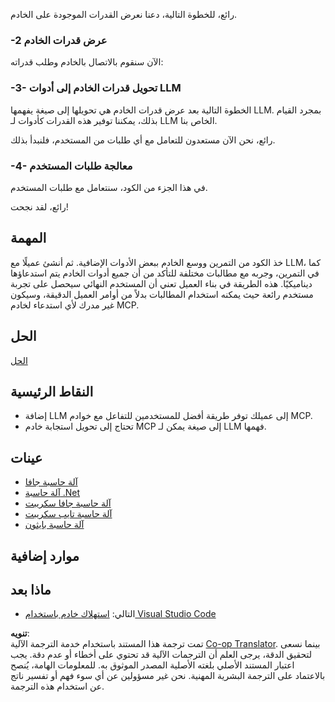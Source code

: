 <!--
CO_OP_TRANSLATOR_METADATA:
{
  "original_hash": "904b689eda5a68cbafe656d53f9787c7",
  "translation_date": "2025-06-17T18:44:43+00:00",
  "source_file": "03-GettingStarted/03-llm-client/README.md",
  "language_code": "ar"
}
-->
رائع، للخطوة التالية، دعنا نعرض القدرات الموجودة على الخادم.

### -2 عرض قدرات الخادم

الآن سنقوم بالاتصال بالخادم وطلب قدراته:

### -3- تحويل قدرات الخادم إلى أدوات LLM

الخطوة التالية بعد عرض قدرات الخادم هي تحويلها إلى صيغة يفهمها LLM. بمجرد القيام بذلك، يمكننا توفير هذه القدرات كأدوات لـ LLM الخاص بنا.

رائع، نحن الآن مستعدون للتعامل مع أي طلبات من المستخدم، فلنبدأ بذلك.

### -4- معالجة طلبات المستخدم

في هذا الجزء من الكود، سنتعامل مع طلبات المستخدم.

رائع، لقد نجحت!

## المهمة

خذ الكود من التمرين ووسع الخادم ببعض الأدوات الإضافية. ثم أنشئ عميلًا مع LLM، كما في التمرين، وجربه مع مطالبات مختلفة للتأكد من أن جميع أدوات الخادم يتم استدعاؤها ديناميكيًا. هذه الطريقة في بناء العميل تعني أن المستخدم النهائي سيحصل على تجربة مستخدم رائعة حيث يمكنه استخدام المطالبات بدلاً من أوامر العميل الدقيقة، وسيكون غير مدرك لأي استدعاء لخادم MCP.

## الحل

[الحل](/03-GettingStarted/03-llm-client/solution/README.md)

## النقاط الرئيسية

- إضافة LLM إلى عميلك توفر طريقة أفضل للمستخدمين للتفاعل مع خوادم MCP.
- تحتاج إلى تحويل استجابة خادم MCP إلى صيغة يمكن لـ LLM فهمها.

## عينات

- [آلة حاسبة جافا](../samples/java/calculator/README.md)
- [آلة حاسبة .Net](../../../../03-GettingStarted/samples/csharp)
- [آلة حاسبة جافا سكريبت](../samples/javascript/README.md)
- [آلة حاسبة تايب سكريبت](../samples/typescript/README.md)
- [آلة حاسبة بايثون](../../../../03-GettingStarted/samples/python)

## موارد إضافية

## ماذا بعد

- التالي: [استهلاك خادم باستخدام Visual Studio Code](/03-GettingStarted/04-vscode/README.md)

**تنويه**:  
تمت ترجمة هذا المستند باستخدام خدمة الترجمة الآلية [Co-op Translator](https://github.com/Azure/co-op-translator). بينما نسعى لتحقيق الدقة، يرجى العلم أن الترجمات الآلية قد تحتوي على أخطاء أو عدم دقة. يجب اعتبار المستند الأصلي بلغته الأصلية المصدر الموثوق به. للمعلومات الهامة، يُنصح بالاعتماد على الترجمة البشرية المهنية. نحن غير مسؤولين عن أي سوء فهم أو تفسير ناتج عن استخدام هذه الترجمة.